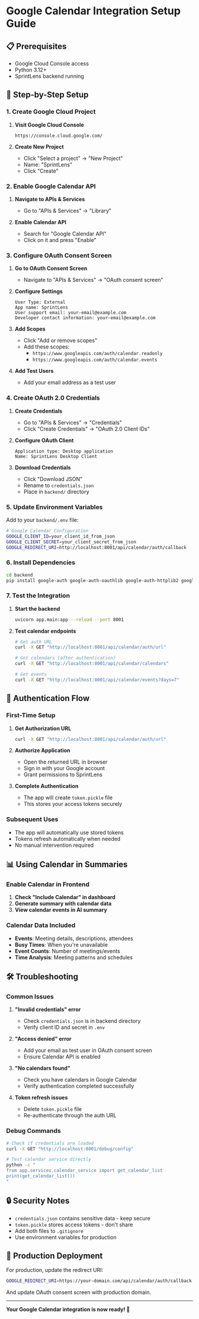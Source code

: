 # Google Calendar Integration Setup Guide

## 📋 Prerequisites
- Google Cloud Console access
- Python 3.12+
- SprintLens backend running

## 🚀 Step-by-Step Setup

### 1. Create Google Cloud Project

1. **Visit Google Cloud Console**
   ```
   https://console.cloud.google.com/
   ```

2. **Create New Project**
   - Click "Select a project" → "New Project"
   - Name: "SprintLens"
   - Click "Create"

### 2. Enable Google Calendar API

1. **Navigate to APIs & Services**
   - Go to "APIs & Services" → "Library"

2. **Enable Calendar API**
   - Search for "Google Calendar API"
   - Click on it and press "Enable"

### 3. Configure OAuth Consent Screen

1. **Go to OAuth Consent Screen**
   - Navigate to "APIs & Services" → "OAuth consent screen"

2. **Configure Settings**
   ```
   User Type: External
   App name: SprintLens
   User support email: your-email@example.com
   Developer contact information: your-email@example.com
   ```

3. **Add Scopes**
   - Click "Add or remove scopes"
   - Add these scopes:
     - `https://www.googleapis.com/auth/calendar.readonly`
     - `https://www.googleapis.com/auth/calendar.events`

4. **Add Test Users**
   - Add your email address as a test user

### 4. Create OAuth 2.0 Credentials

1. **Create Credentials**
   - Go to "APIs & Services" → "Credentials"
   - Click "Create Credentials" → "OAuth 2.0 Client IDs"

2. **Configure OAuth Client**
   ```
   Application type: Desktop application
   Name: SprintLens Desktop Client
   ```

3. **Download Credentials**
   - Click "Download JSON"
   - Rename to `credentials.json`
   - Place in `backend/` directory

### 5. Update Environment Variables

Add to your `backend/.env` file:

```bash
# Google Calendar Configuration
GOOGLE_CLIENT_ID=your_client_id_from_json
GOOGLE_CLIENT_SECRET=your_client_secret_from_json
GOOGLE_REDIRECT_URI=http://localhost:8001/api/calendar/auth/callback
```

### 6. Install Dependencies

```bash
cd backend
pip install google-auth google-auth-oauthlib google-auth-httplib2 google-api-python-client
```

### 7. Test the Integration

1. **Start the backend**
   ```bash
   uvicorn app.main:app --reload --port 8001
   ```

2. **Test calendar endpoints**
   ```bash
   # Get auth URL
   curl -X GET "http://localhost:8001/api/calendar/auth/url"
   
   # Get calendars (after authentication)
   curl -X GET "http://localhost:8001/api/calendar/calendars"
   
   # Get events
   curl -X GET "http://localhost:8001/api/calendar/events?days=7"
   ```

## 🔐 Authentication Flow

### First-Time Setup

1. **Get Authorization URL**
   ```bash
   curl -X GET "http://localhost:8001/api/calendar/auth/url"
   ```

2. **Authorize Application**
   - Open the returned URL in browser
   - Sign in with your Google account
   - Grant permissions to SprintLens

3. **Complete Authentication**
   - The app will create `token.pickle` file
   - This stores your access tokens securely

### Subsequent Uses

- The app will automatically use stored tokens
- Tokens refresh automatically when needed
- No manual intervention required

## 📊 Using Calendar in Summaries

### Enable Calendar in Frontend

1. **Check "Include Calendar" in dashboard**
2. **Generate summary with calendar data**
3. **View calendar events in AI summary**

### Calendar Data Included

- **Events**: Meeting details, descriptions, attendees
- **Busy Times**: When you're unavailable
- **Event Counts**: Number of meetings/events
- **Time Analysis**: Meeting patterns and schedules

## 🛠️ Troubleshooting

### Common Issues

1. **"Invalid credentials" error**
   - Check `credentials.json` is in backend directory
   - Verify client ID and secret in `.env`

2. **"Access denied" error**
   - Add your email as test user in OAuth consent screen
   - Ensure Calendar API is enabled

3. **"No calendars found"**
   - Check you have calendars in Google Calendar
   - Verify authentication completed successfully

4. **Token refresh issues**
   - Delete `token.pickle` file
   - Re-authenticate through the auth URL

### Debug Commands

```bash
# Check if credentials are loaded
curl -X GET "http://localhost:8001/debug/config"

# Test calendar service directly
python -c "
from app.services.calendar_service import get_calendar_list
print(get_calendar_list())
"
```

## 🔒 Security Notes

- `credentials.json` contains sensitive data - keep secure
- `token.pickle` stores access tokens - don't share
- Add both files to `.gitignore`
- Use environment variables for production

## 🚀 Production Deployment

For production, update the redirect URI:

```bash
GOOGLE_REDIRECT_URI=https://your-domain.com/api/calendar/auth/callback
```

And update OAuth consent screen with production domain.

---

**Your Google Calendar integration is now ready! 🎉** 